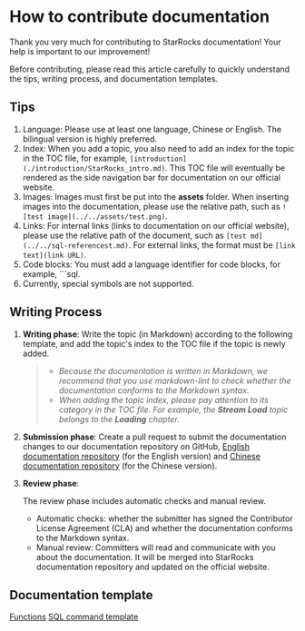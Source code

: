 # How to contribute documentation

Thank you very much for contributing to StarRocks documentation! Your help is important to our improvement!

Before contributing, please read this article carefully to quickly understand the tips, writing process, and documentation templates.

## Tips

1. Language: Please use at least one language, Chinese or English. The bilingual version is highly preferred.
2. Index: When you add a topic, you also need to add an index for the topic in the TOC file, for example, `[introduction](./introduction/StarRocks_intro.md)`. This TOC file will eventually be rendered as the side navigation bar for documentation on our official website.
3. Images: Images must first be put into the **assets** folder. When inserting images into the documentation, please use the relative path, such as `![test image](../../assets/test.png)`.
4. Links: For internal links (links to documentation on our official website), please use the relative path of the document, such as `[test md](../../sql-referencest.md)`. For external links,  the format must be `[link text](link URL)`.
5. Code blocks: You must add a language identifier for code blocks, for example, ```sql.
6. Currently, special symbols are not  supported.

## Writing Process

1. **Writing phase**: Write the topic (in Markdown) according to the following template, and add the topic's index to the TOC file if the topic is newly added.

    > - *Because the documentation is written in Markdown, we recommend that you use markdown-lint to check whether the documentation conforms to the Markdown syntax.*
    > - *When adding the topic index, please pay attention to* *its category* *in the TOC file.* *For* *example, the* ***Stream Load*** *topic* *belongs to the* ***Loading*** *chapter.*

2. **Submission phase**: Create a pull request to submit the documentation changes to our documentation repository on GitHub, [English documentation repository](https://github.com/StarRocks/docs) (for the English version) and [Chinese documentation repository](https://github.com/StarRocks/docs.zh-cn) (for the Chinese version).

3. **Review phase**:

    The review phase includes automatic checks and manual review.

    - Automatic checks: whether the submitter has signed the Contributor License Agreement (CLA) and whether the documentation conforms to the Markdown syntax.
    - Manual review: Committers will read and communicate with you about the documentation. It will be merged into StarRocks documentation repository and updated on the official website.

## Documentation template

[Functions](https://github.com/StarRocks/docs/blob/main/sql-reference/sql-functions/How_to_Write_Functions_Documentation.md)
[SQL command template](https://github.com/StarRocks/docs/blob/main/sql-reference/sql-statements/SQL_command_template.md)
